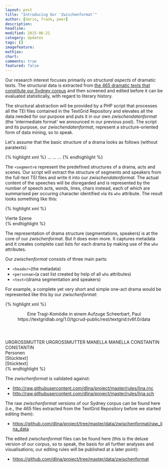 ```yaml
---
layout: post
title: "Introducing Our 'Zwischenformat'"
author: [dario, frank, peer]
description: 
headline: 
modified: 2015-06-21
category: Updates
tags: []
imagefeature: 
mathjax: 
chart: 
comments: true
featured: false
---
```

Our research interest focuses primarily on *structural aspects* of dramatic texts. The structural data is extracted from [the 465 dramatic texts that constitute our Sydney corpus](/Introducing-DLINA-Corpus-15-07-Codename-Sydney/) and then screened and edited before it can be evaluated statistically, with regard to literary history.

The structural abstraction will be provided by a PHP script that processes all the TEI files contained in the TextGrid Repository and elevates all the data needed for our purpose and puts it in our own *zwischendatenformat* (the 'intermediate format' we announced in our previous post). The script and its purpose, our *zwischendatenformat*, represent a structure-oriented form of data mining, so to speak.

Let's assume that the basic structure of a drama looks as follows (without paratexts):

{% highlight xml %}
<segment>
 <sp who="#speaker1"></sp>
 <sp who="#speaker2"></sp>
 <sp who="#speaker3"></sp>
 <sp who="#speaker1"></sp>
 <sp who="#speaker3"></sp>
 ...
</segment>
<segment>
 <sp who="#speaker4"></sp>
 <sp who="#speaker2"></sp>
 ...
</segment>
...
{% endhighlight %}

The `<segment>`s represent the predefined structures of a drama, acts and scenes. Our script will extract the structure of segments and speakers from the full-text TEI files and write it into our *zwischendatenformat*. The actual content of the speeches will be disregarded and is represented by the number of speech acts, words, lines, chars instead, each of which are summarised per occuring character identified via its `who` attribute. The result looks something like this:

{% highlight xml %}
<text>
<div>
 <head>Vierte Szene</head>
  <sp who="#ferdinand">
   <amount n="7" unit="speech_acts"/>
   <amount n="481" unit="words"/>
   <amount n="2" unit="lines"/>
   <amount n="2585" unit="chars"/>
  </sp>
  <sp who="#luise">
   <amount n="7" unit="speech_acts"/>
   <amount n="208" unit="words"/>
   <amount n="3" unit="lines"/>
   <amount n="1057" unit="chars"/>
  </sp>
 </div>
</text>
{% endhighlight %}

The representation of drama structure (segmentations, speakers) is at the core of our *zwischenformat*. But it does even more. It captures metadata and it creates complete cast lists for each drama by making use of the `who` attributes.

Our *zwischenformat* consists of three main parts:
* `<header>`(the metadata)
* `<personae>`(a cast list created by help of all `who` attributes)
* `<text>`(drama segmentation and speakers)

For example, a complete yet very short and simple one-act drama would be represented like this by our *zwischenformat*:

{% highlight xml %}
<?xml version="1.0" encoding="UTF-8"?>
<?xml-model href="http://raw.githubusercontent.com/DLiNa/project/master/rules/lina.rnc"?>
<?xml-model href="http://raw.githubusercontent.com/DLiNa/project/master/rules/lina.sch"?>
<play xmlns="http://lina.digital">
 <header>
  <title>Die Urgrossmutter</title>
  <subtitle>Eine Tragi-Komödie in einem Aufzuge</subtitle>
  <genretitle></genretitle>
  <author>Scheerbart, Paul</author>
  <date type="print" when="1904" />
  <date type="premiere" />
  <date type="written" />
  <source>https://textgridlab.org/1.0/tgcrud-public/rest/textgrid:tv6f.0/data</source>
 </header>
 <personae>
  <character>
   <name>URGROSSMUTTER</name>
   <alias xml:id="urgrossmutter">
    <name>URGROSSMUTTER</name>
   </alias>
  </character>
  <character>
   <name>MANELLA</name>
   <alias xml:id="manella">
    <name>MANELLA</name>
   </alias>
  </character>
  <character>
   <name>CONSTANTIN</name>
   <alias xml:id="constantin">
    <name>CONSTANTIN</name>
   </alias>
  </character>
 </personae>
 <text>
  <div>
   <head>Personen</head>
  </div>
  <div>
   <head>[Stücktext]</head>
   <div>
    <head>[Stücktext]</head>
    <sp who="#urgrossmutter">
     <amount n="17" unit="speech_acts"/>
     <amount n="497" unit="words"/>
     <amount n="7" unit="lines"/>
     <amount n="2795" unit="chars"/>
    </sp>
    <sp who="#manella">
     <amount n="3" unit="speech_acts"/>
     <amount n="22" unit="words"/>
     <amount n="3" unit="lines"/>
     <amount n="154" unit="chars"/>
    </sp>
    <sp who="#constantin">
     <amount n="13" unit="speech_acts"/>
     <amount n="154" unit="words"/>
     <amount n="10" unit="lines"/>
     <amount n="948" unit="chars"/>
    </sp>
   </div>
  </div>
 </text>
</play>
{% endhighlight %}

The *zwischenformat* is validated against:
* http://raw.githubusercontent.com/dlina/project/master/rules/lina.rnc
* http://raw.githubusercontent.com/dlina/project/master/rules/lina.sch

The raw *zwischenformat* versions of our Sydney corpus can be found here (i.e., the 465 files extracted from the TextGrid Repository before we started editing them):
* https://github.com/dlina/project/tree/master/data/zwischenformat/raw_lina_data

The edited *zwischenformat* files can be found here (this is the deluxe version of our corpus, so to speak, the basis for all further analyses and visualisations; our editing rules will be published at a later point):
* https://github.com/dlina/project/tree/master/data/zwischenformat

